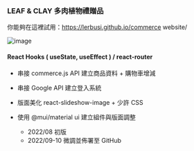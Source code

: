 ### LEAF & CLAY 多肉植物禮贈品

你能夠在這裡試用：https://lerbusi.github.io/commerce website/

![image](https://user-images.githubusercontent.com/108831232/195876218-8e9e6a6e-42e3-4a79-bccf-abd9dd97b66c.png)

#### React Hooks ( useState, useEffect ) / react-router

- 串接 commerce.js API 建立商品資料 + 購物車增減
- 串接 Google API 建立登入系統
- 版面美化 react-slideshow-image + 少許 CSS
- 使用 @mui/material ui 建立組件與版面調整

  - 2022/08 初版
  - 2022/09-10 微調並佈署至 GitHub
